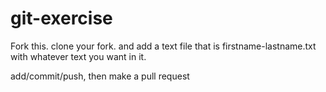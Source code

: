 # git-exercise


Fork this. clone your fork.  and add a text file that is firstname-lastname.txt with whatever text you want in it.

add/commit/push, then make a pull request
